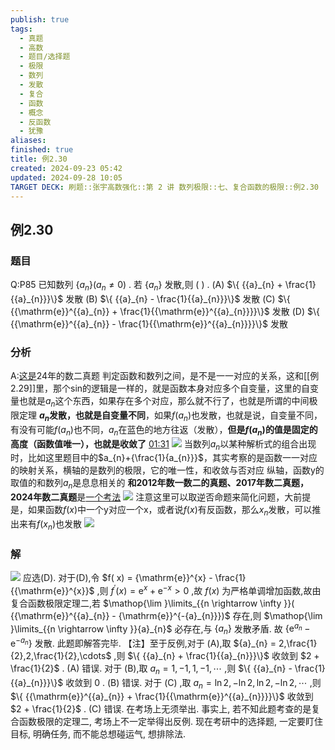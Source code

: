 ```yaml
---
publish: true
tags:
  - 真题
  - 高数
  - 题目/选择题
  - 极限
  - 数列
  - 发散
  - 复合
  - 函数
  - 概念
  - 反函数
  - 犹豫
aliases: 
finished: true
title: 例2.30
created: 2024-09-23 05:42
updated: 2024-09-28 10:05
TARGET DECK: 刷题::张宇高数强化::第 2 讲 数列极限::七、复合函数的极限::例2.30
---
```

## 例2.30
### 题目
Q:P85 已知数列 $\{ {a}_{n}\} ( {{a}_{n} \neq 0})$ . 若 $\{ {a}_{n}\}$ 发散,则 ( ) .
(A) $\{ {{a}_{n} + \frac{1}{{a}_{n}}}\}$ 发散 
(B) $\{ {{a}_{n} - \frac{1}{{a}_{n}}}\}$ 发散
(C) $\{ {{\mathrm{e}}^{{a}_{n}} + \frac{1}{{\mathrm{e}}^{{a}_{n}}}}\}$ 发散 
(D) $\{ {{\mathrm{e}}^{{a}_{n}} - \frac{1}{{\mathrm{e}}^{{a}_{n}}}}\}$ 发散
### 分析
A:[这是](https://www.bilibili.com/video/BV19m421g7KH?t=1302.6)24年的数二真题
判定函数和数列之间，是不是一一对应的关系，这和[[例2.29]]里，那个sin的逻辑是一样的，就是函数本身对应多个自变量，这里的自变量也就是$a_{n}$这个东西，如果存在多个对应，那么就不行了，也就是所谓的中间极限定理
**$a_{n}$发散，也就是自变量不同**，如果$f(a_{n})$也发散，也就是说，自变量不同，有没有可能$f(a_{n})$也不同，$a_{n}$在蓝色的地方往返（发散），**但是$f(a_{n})$的值是固定的高度（函数值唯一），也就是收敛了**
[01:31](https://www.bilibili.com/video/BV1Yw4m1a757?p=82&t=91.720852#t=01:31.72) 
![](https://img.hwenyi.live/202409281739906.webp)
当数列$a_{n}$以某种解析式的组合出现时，比如这里题目中的$a_{n}+{\frac{1}{a_{n}}}$，其实考察的是函数一一对应的映射关系，横轴的是数列的极限，它的唯一性，和收敛与否对应
纵轴，函数y的取值的和数列$a_{n}$是息息相关的
**和2012年数一数二的真题、2017年数二真题，2024年数二真题**是[一个考法](https://www.bilibili.com/video/BV19m421g7KH?t=1765.22#t=29:25.22) 
![](https://img.hwenyi.live/202409281801216.webp)
注意这里可以取逆否命题来简化问题，大前提是，如果函数$f(x)$中一个y对应一个x，或者说$f(x)$有反函数，那么$x_{n}$发散，可以推出来有$f(x_{n})$也发散
![](https://img.hwenyi.live/202409281804183.webp)
### 解
![](https://img.hwenyi.live/202409281746886.webp)
应选(D).
对于(D),令 $f( x) = {\mathrm{e}}^{x} - \frac{1}{{\mathrm{e}}^{x}}$ ,则 ${f}^{\prime }( x) = {\mathrm{e}}^{x} + {\mathrm{e}}^{-x} > 0$ ,故 $f( x)$ 为严格单调增加函数,故由复合函数极限定理二,若 $\mathop{\lim }\limits_{{n \rightarrow \infty }}( {{\mathrm{e}}^{{a}_{n}} - {\mathrm{e}}^{-{a}_{n}}})$ 存在,则 $\mathop{\lim }\limits_{{n \rightarrow \infty }}{a}_{n}$ 必存在,与 $\{ {a}_{n}\}$ 发散矛盾. 故 $\{ {{\mathrm{e}}^{{a}_{n}} - {\mathrm{e}}^{-{a}_{n}}}\}$ 发散. 此题即解答完毕.
【注】至于反例,对于 (A),取 ${a}_{n} = 2,\frac{1}{2},2,\frac{1}{2},\cdots$ ,则 $\{ {{a}_{n} + \frac{1}{{a}_{n}}}\}$ 收敛到 $2 + \frac{1}{2}$ . (A) 错误.
对于 (B),取 ${a}_{n} = 1, - 1,1, - 1,\cdots$ ,则 $\{ {{a}_{n} - \frac{1}{{a}_{n}}}\}$ 收敛到 0 . (B) 错误.
对于 $( \mathrm{C})$ ,取 ${a}_{n} = \ln 2, - \ln 2,\ln 2, - \ln 2,\cdots$ ,则 $\{ {{\mathrm{e}}^{{a}_{n}} + \frac{1}{{\mathrm{e}}^{{a}_{n}}}}\}$ 收敛到 $2 + \frac{1}{2}$ . (C) 错误. 在考场上无须举出.
事实上, 若不知此题考查的是复合函数极限的定理二, 考场上不一定举得出反例. 现在考研中的选择题, 一定要盯住目标, 明确任务, 而不能总想碰运气, 想排除法.


